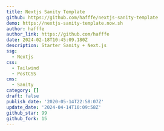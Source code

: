 ```yaml
---
title: Nextjs Sanity Template
github: https://github.com/hafffe/nextjs-sanity-template
demo: https://nextjs-sanity-template.now.sh
author: hafffe
author_link: https://github.com/hafffe
date: 2024-02-18T10:45:09.180Z
description: Starter Sanity + Next.js
ssg:
  - Nextjs
css:
  - Tailwind
  - PostCSS
cms:
  - Sanity
category: []
draft: false
publish_date: '2020-05-14T22:58:07Z'
update_date: '2024-04-14T10:09:58Z'
github_star: 99
github_fork: 15
---
```


